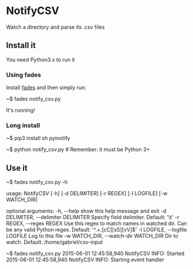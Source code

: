 NotifyCSV
=========

Watch a directory and parse its .csv files

Install it
----------

You need Python3.x to run it 

### Using fades

Install [fades](https://github.com/PyAr/fades) and then simply run:

~$ fades notify_csv.py

It's running!

### Long install 

~$ pip3 install sh pyinotify

~$ python notify_csv.py  # Remember: it must be Python 3+

Use it 
------

~$ fades notify_csv.py -h

usage: NotifyCSV [-h] [-d DELIMITER] [-r REGEX] [-l LOGFILE] [-w WATCH_DIR]

optional arguments:
  -h, --help            show this help message and exit
  -d DELIMITER, --delimiter DELIMITER
                        Specify field delimiter. Default: '\t'
  -r REGEX, --regex REGEX
                        Use this regex to match names in watched dir. Can be
                        any valid Python regex. Default: '^.+\.[cC][sS][vV]$'
  -l LOGFILE, --logfile LOGFILE
                        Log to this file
  -w WATCH_DIR, --watch-dir WATCH_DIR
                        Dir to watch. Default: /home/gabriel/csv-input

~$ fades notify_csv.py 
2015-06-01 12:45:58,940 NotifyCSV INFO: Started
2015-06-01 12:45:58,940 NotifyCSV INFO: Starting event handler
